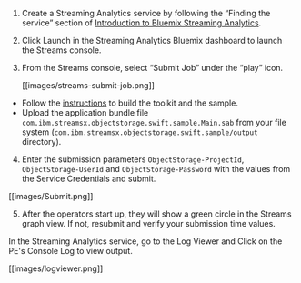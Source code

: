 1. Create a Streaming Analytics service by following the “Finding the service” section of [Introduction to Bluemix Streaming Analytics](https://developer.ibm.com/streamsdev/docs/streaming-analytics-now-available-bluemix/).
2. Click Launch in the Streaming Analytics Bluemix dashboard to launch the Streams console.
3. From the Streams console, select “Submit Job” under the “play” icon.

   [[images/streams-submit-job.png]]

* Follow the [instructions](https://github.com/IBMStreams/streamsx.objectstorage/wiki/Build-the-toolkit-and-the-samples) to build the toolkit and the sample.
* Upload the application bundle file `com.ibm.streamsx.objectstorage.swift.sample.Main.sab` from your file system (`com.ibm.streamsx.objectstorage.swift.sample/output` directory). 

4. Enter the submission parameters `ObjectStorage-ProjectId`, `ObjectStorage-UserId` and `ObjectStorage-Password` with the values from the Service Credentials and submit.

[[images/Submit.png]]

5. After the operators start up, they will show a green circle in the Streams graph view. If not, resubmit and verify your submission time values.

In the Streaming Analytics service, go to the Log Viewer and Click on the PE's Console Log to view output.

[[images/logviewer.png]]